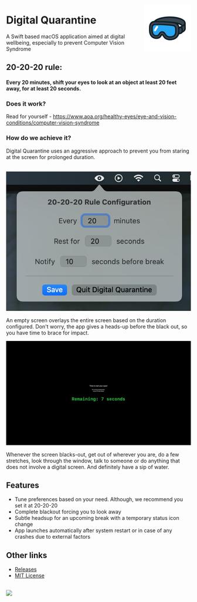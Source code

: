 
<img src="https://github.com/bharathbhargavgb/digital-quarantine/blob/main/Digital%20Quarantine/Assets.xcassets/AppIcon.appiconset/DigitalQuarantine-goggle-256.png?raw=true" 
alt="Digital Quarantine logo" title="Digital Quarantine" align="right" height="128" />


Digital Quarantine
===================

A Swift based macOS application aimed at digital wellbeing, especially to prevent Computer Vision Syndrome 


## 20-20-20 rule: 
#### Every 20 minutes, shift your eyes to look at an object at least 20 feet away, for at least 20 seconds.

### Does it work?
Read for yourself - <a href="https://www.aoa.org/healthy-eyes/eye-and-vision-conditions/computer-vision-syndrome">https://www.aoa.org/healthy-eyes/eye-and-vision-conditions/computer-vision-syndrome</a>

### How do we achieve it?
Digital Quarantine uses an aggressive approach to prevent you from staring at the screen for prolonged duration. 

<br>
<img src="https://github.com/bharathbhargavgb/digital-quarantine/blob/resources/readme_resource/popover-v2.png?raw=true" 
alt="Preference dialog" title="Digital Quarantine" width=506 />

An empty screen overlays the entire screen based on the duration configured. Don't worry, the app gives a heads-up before the black out, so you have time to brace for impact.

<img src="https://github.com/bharathbhargavgb/digital-quarantine/blob/resources/readme_resource/rest-overlay.png?raw=true" 
alt="Break screen" title="Digital Quarantine" width=1024 />

Whenever the screen blacks-out, get out of wherever you are, do a few stretches, look through the window, talk to someone or do anything that does not involve a digital screen. And definitely have a sip of water. 

## Features
 - Tune preferences based on your need. Although, we recommend you set it at 20-20-20
 - Complete blackout forcing you to look away
 - Subtle headsup for an upcoming break with a temporary status icon change
 - App launches automatically after system restart or in case of any crashes due to external factors

## Other links
 - <a href="https://github.com/bharathbhargavgb/digital-quarantine/releases">Releases</a>
 - <a href="https://github.com/bharathbhargavgb/digital-quarantine/blob/main/LICENSE">MIT License</a>

<br>
<a href="https://www.paypal.com/paypalme/bharathbhargav">
 <img src="https://img.shields.io/badge/Buy%20me-Coffee-green" />
</a>